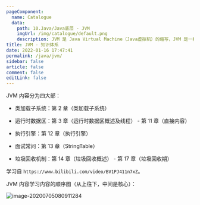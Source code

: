 ```yaml
---
pageComponent: 
  name: Catalogue
  data: 
    path: 10.Java/Java底层 - JVM
    imgUrl: /img/catalogue/default.png
    description: JVM 是 Java Virtual Machine（Java虚拟机）的缩写，JVM 是一种用于计算设备的规范，它是一个虚构出来的计算机，是通过在实际的计算机上仿真模拟各种计算机功能来实现的。
title: JVM - 知识体系
date: 2022-01-16 17:47:41
permalink: /java/jvm/
sidebar: false
article: false
comment: false
editLink: false
---
```


JVM 内容分为四大部：

- 类加载子系统：第 2 章（类加载子系统）

- 运行时数据区：第 3 章（运行时数据区概述及线程） - 第 11 章（直接内容）

- 执行引擎：第 12 章（执行引擎）

- 面试常问：第 13 章（StringTable）

- 垃圾回收机制：第 14 章（垃圾回收概述） - 第 17 章（垃圾回收期）

学习自 `https://www.bilibili.com/video/BV1PJ411n7xZ`。


JVM 内容学习内容的顺序图（从上往下，中间是核心）：

![image-20200705080911284](https://cdn.jsdelivr.net/gh/Kele-Bingtang/static/img/Java/20220115234155.png)



